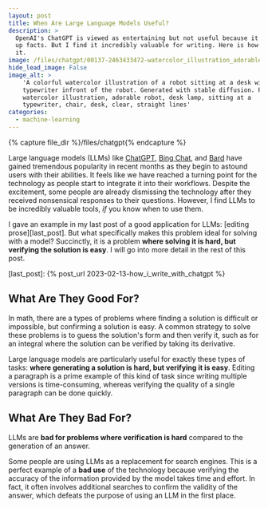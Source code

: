 ```yaml
---
layout: post
title: When Are Large Language Models Useful?
description: >
  OpenAI's ChatGPT is viewed as entertaining but not useful because it makes
  up facts. But I find it incredibly valuable for writing. Here is how I use
  it.
image: /files/chatgpt/00137-2463433472-watercolor_illustration_adorable_robot_desk_lamp_sitting_at_a_typewriter_chair_desk_clear_straight_lines.jpg
hide_lead_image: False
image_alt: >
    'A colorful watercolor illustration of a robot sitting at a desk with a
    typewriter infront of the robot. Generated with stable diffusion. Prompt:
    watercolor illustration, adorable robot, desk lamp, sitting at a
    typewriter, chair, desk, clear, straight lines'
categories: 
  - machine-learning
---
```


{% capture file_dir %}/files/chatgpt{% endcapture %}

Large language models (LLMs) like [ChatGPT][chatgpt], [Bing Chat][bing], and
[Bard][lambda] have gained tremendous popularity in recent months as they
begin to astound users with their abilities. It feels like we have reached a
turning point for the technology as people start to integrate it into their
workflows. Despite the excitement, some people are already dismissing the
technology after they received nonsensical responses to their questions.
However, I find LLMs to be incredibly valuable tools, _if_ you know when to
use them.

[chatgpt]: https://en.wikipedia.org/wiki/ChatGPT
[oai]: https://en.wikipedia.org/wiki/OpenAI
[bing]: https://en.wikipedia.org/wiki/GPT-4#Microsoft_Bing
[msft]: https://en.wikipedia.org/wiki/Microsoft
[lambda]: https://en.wikipedia.org/wiki/LaMDA
[goog]: https://en.wikipedia.org/wiki/Google

I gave an example in my last post of a good application for LLMs: [editing
prose][last_post]. But what specifically makes this problem ideal for solving
with a model? Succinctly, it is a problem **where solving it is hard, but
verifying the solution is easy**. I will go into more detail in the rest of
this post.

[last_post]: {% post_url 2023-02-13-how_i_write_with_chatgpt %}

## What Are They Good For?

In math, there are a types of problems where finding a solution is difficult
or impossible, but confirming a solution is easy. A common strategy to solve
these problems is to guess the solution's form and then verify it, such as for
an integral where the solution can be verified by taking its derivative.

Large language models are particularly useful for exactly these types of
tasks: **where generating a solution is hard, but verifying it is easy**.
Editing a paragraph is a prime example of this kind of task since writing
multiple versions is time-consuming, whereas verifying the quality of a single
paragraph can be done quickly.

## What Are They Bad For?

LLMs are **bad for problems where verification is hard** compared to the
generation of an answer.

Some people are using LLMs as a replacement for search engines. This is a
perfect example of a **bad use** of the technology because verifying the
accuracy of the information provided by the model takes time and effort. In
fact, it often involves additional searches to confirm the validity of the
answer, which defeats the purpose of using an LLM in the first place.
